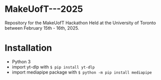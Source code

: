# MakeUofT---2025
Repository for the MakeUofT Hackathon Held at the University of Toronto between February 15th - 16th, 2025.
# Installation
- Python 3
- import yt-dlp with `$ pip install yt-dlp`
- import mediapipe package with `$ python -m pip install mediapipe`
